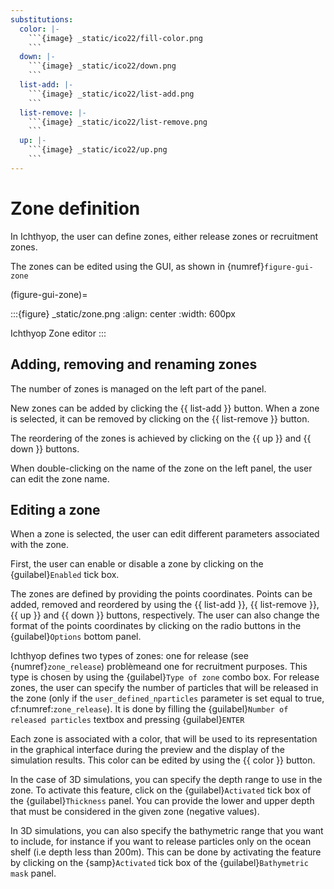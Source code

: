 ```yaml
---
substitutions:
  color: |-
    ```{image} _static/ico22/fill-color.png
    ```
  down: |-
    ```{image} _static/ico22/down.png
    ```
  list-add: |-
    ```{image} _static/ico22/list-add.png
    ```
  list-remove: |-
    ```{image} _static/ico22/list-remove.png
    ```
  up: |-
    ```{image} _static/ico22/up.png
    ```
---
```


# Zone definition

In Ichthyop, the user can define zones, either release zones or recruitment zones.

The zones can be edited using the GUI, as shown in {numref}`figure-gui-zone`

(figure-gui-zone)=

:::{figure} _static/zone.png
:align: center
:width: 600px

Ichthyop Zone editor
:::

## Adding, removing and renaming zones

The number of zones is managed on the left part of the panel.

New zones can be added by clicking the {{ list-add }} button. When a zone is selected, it can be removed by
clicking on the {{ list-remove }} button.

The reordering of the zones is achieved by clicking on the {{ up }} and {{ down }} buttons.

When double-clicking on the name of the zone on the left panel, the user can edit the zone name.

## Editing a zone

When a zone is selected, the user can edit different parameters associated with the zone.

First, the user can enable or disable a zone by clicking on the {guilabel}`Enabled` tick box.

The zones are defined by providing the points coordinates. Points can be added, removed and reordered by using the
{{ list-add }}, {{ list-remove }}, {{ up }} and {{ down }} buttons, respectively. The user can also change the format of the points coordinates by clicking on the radio buttons in the {guilabel}`Options` bottom panel.

Ichthyop defines two types of zones: one for release (see {numref}`zone_release`) problèmeand one for recruitment purposes.
This type is chosen by using the {guilabel}`Type of zone` combo box. For release zones, the user can specify the number of
particles that will be released in the zone (only if the `user_defined_nparticles` parameter is
set equal to true, cf:numref:`zone_release`). It is done by filling the {guilabel}`Number of released particles` textbox
and pressing {guilabel}`ENTER`

Each zone is associated with a color, that will be used to its representation in the graphical interface during the
preview and the display of the simulation results.
This color can be edited by using the {{ color }} button.

In the case of 3D simulations, you can specify the depth range to use in the zone. To activate this feature,
click on the {guilabel}`Activated` tick box of the {guilabel}`Thickness` panel.
You can provide the lower and upper depth that must be considered in the given zone (negative values).

In 3D simulations, you can also specify the bathymetric range that you want to include, for
instance if you want to release particles only
on the ocean shelf (i.e depth less than 200m). This can be done by activating the feature by clicking on the
{samp}`Activated` tick box of the {guilabel}`Bathymetric mask` panel.
